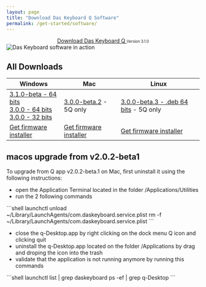 ```yaml
---
layout: page
title: "Download Das Keyboard Q Software"
permalink: /get-started/software/
---
```


<div class="homepage__button_row">
  <div style="text-align:center;">
    <a style="margin-right:0px;"
      href="https://s3-us-west-2.amazonaws.com/q-software-releases/3.0.0/Das-Keyboard-Q-ia32-Setup-3.0.0.exe"
      class="get-started-button"
      id="software-download-button">Download Das&nbsp;Keyboard&nbsp;Q </a>
    <small>
      <small id="software-version-number">Version 3.1.0</small>
    </small>
  </div>
</div>

<img src="{{ 'images/5Q-box-back.jpg'  | relative_url }}" alt="Das Keyboard software in action">

## All Downloads

<table class='table table-bordered'>
  <thead>
    <tr>
      <th scope="col">Windows</th>
      <th scope="col">Mac</th>
      <th scope="col">Linux</th>
    </tr>
    </thead>
  <tr>
    <td> 
        <a href='https://s3-us-west-2.amazonaws.com/q-software-releases/3.1.0-beta/Das-Keyboard-3.1.0-beta.exe'>
            3.1.0-beta - 64 bits
        </a>
        <br/>
        <a href='https://s3-us-west-2.amazonaws.com/q-software-releases/3.0.0/Das-Keyboard-Q-x64-Setup-3.0.0.exe'>
            3.0.0 - 64 bits
        </a>
        <br/>
        <a href='https://s3-us-west-2.amazonaws.com/q-software-releases/3.0.0/Das-Keyboard-Q-ia32-Setup-3.0.0.exe'>
            3.0.0 - 32 bits</a>
    </td>
    <td>
        <a href='https://s3-us-west-2.amazonaws.com/q-software-releases/3.0.0-beta/DasKeyboardQ_3.0.0-beta.2.pkg'>
        3.0.0-beta.2</a> - 5Q only
    </td>
    <td>
       <a href='https://s3-us-west-2.amazonaws.com/q-software-releases/3.0.0-beta/das-keyboard-q_3.0.0_beta.3.deb'>
        3.0.0-beta.3 - .deb 64 bits</a> - 5Q only
    </td>
  </tr>

  <tr>
    <td><a href="{{ 'get-started/firmware/'  | relative_url }}"
        class="btn btn-sm btn-outline-dark"> Get firmware installer</a>
    </td>
    <td><a href="{{ 'get-started/firmware/'  | relative_url }}"
        class="btn btn-sm btn-outline-dark"> Get firmware installer</a>
    </td>
    <td><a href="{{ 'get-started/firmware/'  | relative_url }}"
        class="btn btn-sm btn-outline-dark"> Get firmware installer</a>
    </td>

  </tr>
</table>

## macos upgrade from v2.0.2-beta1


To upgrade from Q app  v2.0.2-beta.1 on Mac, first uninstall it using the following instructions:

- open the Application Terminal located in the folder /Applications/Utilities
- run the 2 following commands

<div class="code-response" markdown="1">
```shell 
launchctl unload ~/Library/LaunchAgents/com.daskeyboard.service.plist
rm -f ~/Library/LaunchAgents/com.daskeyboard.service.plist
```
</div>

- close the q-Desktop.app by right clicking on the dock menu Q icon and clicking quit
- uninstall the q-Desktop.app located on the folder /Applications by drag and droping the icon into the trash
- validate that the application is not running anymore by running this commands

<div class="code-response" markdown="1">
```shell 
launchctl list | grep daskeyboard ps -ef | grep q-Desktop 
```
</div>
